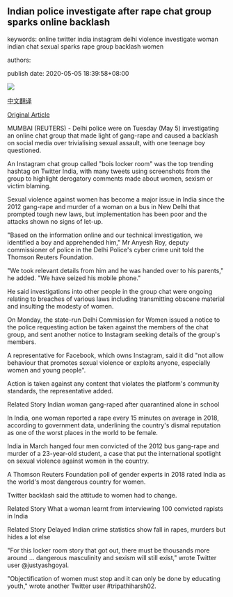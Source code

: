 ## Indian police investigate after rape chat group sparks online backlash

keywords: online twitter india instagram delhi violence investigate woman indian chat sexual sparks rape group backlash women

authors: 

publish date: 2020-05-05 18:39:58+08:00

![](https://www.straitstimes.com/sites/default/files/styles/x_large/public/articles/2020/05/05/yq-indr-05052021.jpg?itok=3SJ_JECI)

[中文翻译](Indian%20police%20investigate%20after%20rape%20chat%20group%20sparks%20online%20backlash_zh.md)

[Original Article](https://www.straitstimes.com/asia/south-asia/indian-police-investigate-after-rape-chat-group-sparks-online-backlash)

MUMBAI (REUTERS) - Delhi police were on Tuesday (May 5) investigating an online chat group that made light of gang-rape and caused a backlash on social media over trivialising sexual assault, with one teenage boy questioned.

An Instagram chat group called "bois locker room" was the top trending hashtag on Twitter India, with many tweets using screenshots from the group to highlight derogatory comments made about women, sexism or victim blaming.

Sexual violence against women has become a major issue in India since the 2012 gang-rape and murder of a woman on a bus in New Delhi that prompted tough new laws, but implementation has been poor and the attacks shown no signs of let-up.

"Based on the information online and our technical investigation, we identified a boy and apprehended him," Mr Anyesh Roy, deputy commissioner of police in the Delhi Police's cyber crime unit told the Thomson Reuters Foundation.

"We took relevant details from him and he was handed over to his parents," he added. "We have seized his mobile phone."

He said investigations into other people in the group chat were ongoing relating to breaches of various laws including transmitting obscene material and insulting the modesty of women.

On Monday, the state-run Delhi Commission for Women issued a notice to the police requesting action be taken against the members of the chat group, and sent another notice to Instagram seeking details of the group's members.

A representative for Facebook, which owns Instagram, said it did "not allow behaviour that promotes sexual violence or exploits anyone, especially women and young people".

Action is taken against any content that violates the platform's community standards, the representative added.

Related Story Indian woman gang-raped after quarantined alone in school

In India, one woman reported a rape every 15 minutes on average in 2018, according to government data, underlining the country's dismal reputation as one of the worst places in the world to be female.

India in March hanged four men convicted of the 2012 bus gang-rape and murder of a 23-year-old student, a case that put the international spotlight on sexual violence against women in the country.

A Thomson Reuters Foundation poll of gender experts in 2018 rated India as the world's most dangerous country for women.

Twitter backlash said the attitude to women had to change.

Related Story What a woman learnt from interviewing 100 convicted rapists in India

Related Story Delayed Indian crime statistics show fall in rapes, murders but hides a lot else

"For this locker room story that got out, there must be thousands more around ... dangerous masculinity and sexism will still exist," wrote Twitter user @justyashgoyal.

"Objectification of women must stop and it can only be done by educating youth," wrote another Twitter user \#tripathiharsh02.